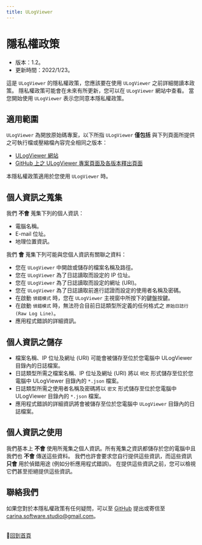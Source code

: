 ```yaml
---
title: ULogViewer
---
```


# 隱私權政策
- 版本：1.2。
- 更新時間：2022/1/23。

這是 ```ULogViewer``` 的隱私權政策，您應該要在使用 ```ULogViewer``` 之前詳細閱讀本政策。
隱私權政策可能會在未來有所更新，您可以在 ```ULogViewer``` 網站中查看。
當您開始使用 ```ULogViewer``` 表示您同意本隱私權政策。

## 適用範圍
```ULogViewer``` 為開放原始碼專案，以下所指 ```ULogViewer``` **僅包括** 與下列頁面所提供之可執行檔或壓縮檔內容完全相同之版本：
* [ULogViewer 網站](https://carina-studio.github.io/ULogViewer/)
* [GitHub 上之 ULogViewer 專案頁面及各版本釋出頁面](https://github.com/carina-studio/ULogViewer)

本隱私權政策適用於您使用 ```ULogViewer``` 時。

## 個人資訊之蒐集
我們 **不會** 蒐集下列的個人資訊：
- 電腦名稱。
- E-mail 位址。
- 地理位置資訊。

我們 **會** 蒐集下列可能與您個人資訊有關聯之資料：
- 您在 ```ULogViewer``` 中開啟或儲存的檔案名稱及路徑。
- 您在 ```ULogViewer``` 為了日誌讀取而設定的 IP 位址。
- 您在 ```ULogViewer``` 為了日誌讀取而設定的網址 (URI)。
- 您在 ```ULogViewer``` 為了日誌讀取前進行認證而設定的使用者名稱及密碼。
- 在啟動 ```偵錯模式``` 時，您在 ```ULogViewer``` 主視窗中所按下的鍵盤按鍵。
- 在啟動 ```偵錯模式``` 時，無法符合目前日誌類型所定義的任何格式之 ```原始日誌行 (Raw Log Line)```。
- 應用程式錯誤的詳細資訊。

## 個人資訊之儲存
- 檔案名稱、IP 位址及網址 (URI) 可能會被儲存至位於您電腦中 ULogViewer 目錄內的日誌檔案。
- 日誌類型所需之檔案名稱、IP 位址及網址 (URI) 將以 ```明文``` 形式儲存至位於您電腦中 ULogViewer 目錄內的 ```*.json``` 檔案。
- 日誌類型所需之使用者名稱及密碼將以 ```密文``` 形式儲存至位於您電腦中 ULogViewer 目錄內的 ```*.json``` 檔案。
- 應用程式錯誤的詳細資訊將會被儲存至位於您電腦中 ```ULogViewer``` 目錄內的日誌檔案。

## 個人資訊之使用
我們基本上 **不會** 使用所蒐集之個人資訊。所有蒐集之資訊都儲存於您的電腦中且我們也 **不會** 傳送這些資料。
我們也許會要求您自行提供這些資訊，而這些資訊 **只會** 用於偵錯用途 (例如分析應用程式錯誤)。
在提供這些資訊之前，您可以檢視它們甚至拒絕提供這些資訊。

## 聯絡我們
如果您對於本隱私權政策有任何疑問，可以至 [GitHub](https://github.com/carina-studio/ULogViewer/issues) 提出或寄信至 [carina.software.studio@gmail.com](mailto:carina.software.studio@gmail.com)。


<br/>📔[回到首頁](index.md)
